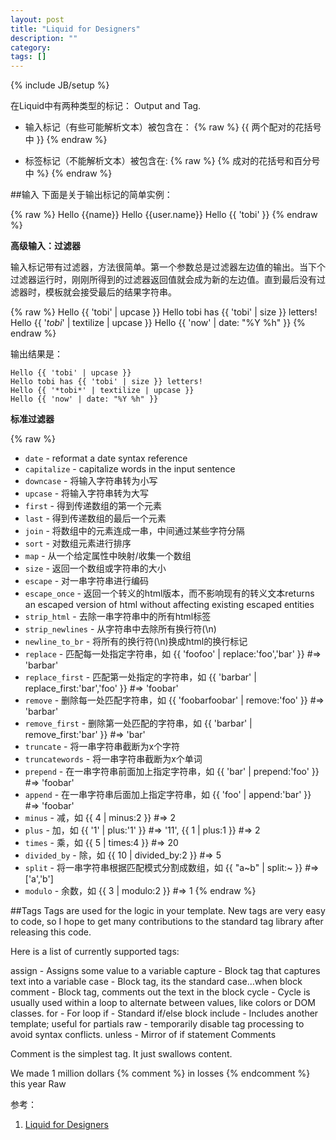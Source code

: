 ```yaml
---
layout: post
title: "Liquid for Designers"
description: ""
category: 
tags: []
---
```

{% include JB/setup %}



在Liquid中有两种类型的标记： Output and Tag.

* 输入标记（有些可能解析文本）被包含在：
{% raw %} 
	{{ 两个配对的花括号中 }}
{% endraw %}
	
* 标签标记（不能解析文本）被包含在:
{% raw %} 
	{% 成对的花括号和百分号中 %}
{% endraw %}
	
##输入
下面是关于输出标记的简单实例：

{% raw %}
	Hello {{name}}
	Hello {{user.name}}
	Hello {{ 'tobi' }}
{% endraw %}

**高级输入：过滤器**

输入标记带有过滤器，方法很简单。第一个参数总是过滤器左边值的输出。当下个过滤器运行时，刚刚所得到的过滤器返回值就会成为新的左边值。直到最后没有过滤器时，模板就会接受最后的结果字符串。

{% raw %}
	Hello {{ 'tobi' | upcase }}
	Hello tobi has {{ 'tobi' | size }} letters!
	Hello {{ '*tobi*' | textilize | upcase }}
	Hello {{ 'now' | date: "%Y %h" }}
{% endraw %}

输出结果是：

	Hello {{ 'tobi' | upcase }}
	Hello tobi has {{ 'tobi' | size }} letters!
	Hello {{ '*tobi*' | textilize | upcase }}
	Hello {{ 'now' | date: "%Y %h" }}

**标准过滤器**

{% raw %}
* `date` - reformat a date syntax reference
* `capitalize` - capitalize words in the input sentence
* `downcase` - 将输入字符串转为小写
* `upcase` - 将输入字符串转为大写
* `first` - 得到传递数组的第一个元素
* `last` - 得到传递数组的最后一个元素
* `join` - 将数组中的元素连成一串，中间通过某些字符分隔
* `sort` - 对数组元素进行排序
* `map` - 从一个给定属性中映射/收集一个数组
* `size` - 返回一个数组或字符串的大小
* `escape` - 对一串字符串进行编码
* `escape_once` - 返回一个转义的html版本，而不影响现有的转义文本returns an escaped version of html without affecting existing escaped entities
* `strip_html` - 去除一串字符串中的所有html标签
* `strip_newlines` - 从字符串中去除所有换行符(\n) 
* `newline_to_br` - 将所有的换行符(\n)换成html的换行标记
* `replace` - 匹配每一处指定字符串，如 {{ 'foofoo' | replace:'foo','bar' }} #=> 'barbar'
* `replace_first` - 匹配第一处指定的字符串，如 {{ 'barbar' | replace_first:'bar','foo' }} #=> 'foobar'
* `remove` - 删除每一处匹配字符串，如 {{ 'foobarfoobar' | remove:'foo' }} #=> 'barbar'
* `remove_first` - 删除第一处匹配的字符串，如 {{ 'barbar' | remove_first:'bar' }} #=> 'bar'
* `truncate` - 将一串字符串截断为x个字符
* `truncatewords` - 将一串字符串截断为x个单词
* `prepend` - 在一串字符串前面加上指定字符串，如 {{ 'bar' | prepend:'foo' }} #=> 'foobar'
* `append` - 在一串字符串后面加上指定字符串，如 {{ 'foo' | append:'bar' }} #=> 'foobar'
* `minus` - 减，如 {{ 4 | minus:2 }} #=> 2
* `plus` - 加，如 {{ '1' | plus:'1' }} #=> '11', {{ 1 | plus:1 }} #=> 2
* `times` - 乘，如 {{ 5 | times:4 }} #=> 20
* `divided_by` - 除，如 {{ 10 | divided_by:2 }} #=> 5
* `split` - 将一串字符串根据匹配模式分割成数组，如 {{ "a~b" | split:~ }} #=> ['a','b']
* `modulo` - 余数，如 {{ 3 | modulo:2 }} #=> 1
{% endraw %}

##Tags
Tags are used for the logic in your template. New tags are very easy to code, so I hope to get many contributions to the standard tag library after releasing this code.

Here is a list of currently supported tags:

assign - Assigns some value to a variable
capture - Block tag that captures text into a variable
case - Block tag, its the standard case...when block
comment - Block tag, comments out the text in the block
cycle - Cycle is usually used within a loop to alternate between values, like colors or DOM classes.
for - For loop
if - Standard if/else block
include - Includes another template; useful for partials
raw - temporarily disable tag processing to avoid syntax conflicts.
unless - Mirror of if statement
Comments

Comment is the simplest tag. It just swallows content.

We made 1 million dollars {% comment %} in losses {% endcomment %} this year
Raw



参考：
1. [Liquid for Designers](https://github.com/shopify/liquid/wiki/liquid-for-designers)



































